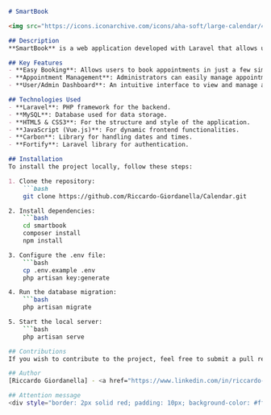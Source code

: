 ```markdown
# SmartBook

<img src="https://icons.iconarchive.com/icons/aha-soft/large-calendar/48/Calendar-icon.png"></img>

## Description
**SmartBook** is a web application developed with Laravel that allows users to book appointments for any type of office and for any need. The project is designed to simplify the management of bookings, improve efficiency, and offer an intuitive user experience.

## Key Features
- **Easy Booking**: Allows users to book appointments in just a few simple steps.
- **Appointment Management**: Administrators can easily manage appointments, view availabilities, and update schedules.
- **User/Admin Dashboard**: An intuitive interface to view and manage appointments.

## Technologies Used
- **Laravel**: PHP framework for the backend.
- **MySQL**: Database used for data storage.
- **HTML5 & CSS3**: For the structure and style of the application.
- **JavaScript (Vue.js)**: For dynamic frontend functionalities.
- **Carbon**: Library for handling dates and times.
- **Fortify**: Laravel library for authentication.

## Installation
To install the project locally, follow these steps:

1. Clone the repository:
    ```bash
    git clone https://github.com/Riccardo-Giordanella/Calendar.git

2. Install dependencies:
    ```bash
    cd smartbook
    composer install
    npm install

3. Configure the .env file:
    ```bash
    cp .env.example .env
    php artisan key:generate

4. Run the database migration:
    ```bash
    php artisan migrate

5. Start the local server:
    ```bash
    php artisan serve

## Contributions
If you wish to contribute to the project, feel free to submit a pull request or open an issue on the GitHub repository.

## Author
[Riccardo Giordanella] - <a href="https://www.linkedin.com/in/riccardo-giordanella-173195197/">Linkedin Profile</a>

## Attention message
<div style="border: 2px solid red; padding: 10px; background-color: #ffe6e6; color: #cc0000; font-weight: bold;"> Attention: This project was created by [Your Name]. Please do not claim it as someone else's work and keep my name in the footer of the application. Thank you for respecting my work. </div>